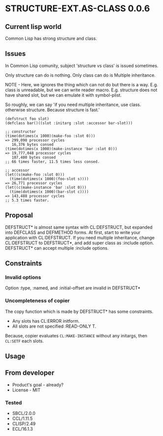 # STRUCTURE-EXT.AS-CLASS 0.0.6

## Current lisp world
Common Lisp has strong structure and class.

## Issues
In Common Lisp comunity, subject 'structure vs class' is issued sometimes.

Only structure can do is nothing.
Only class can do is Multiple inheritance. 

NOTE - Here, we ignores the thing which can not do but there is a way.
E.g. class is unreadable, but we can write reader macro.
E.g. structure does not have shared slot, but we can emulate it with symbol-plist.

So roughly, we can say 'if you need multiple inheritance, use class. otherwise structure. Because structure is fast.'

```Lisp
(defstruct foo slot)
(defclass bar()((slot :initarg :slot :accessor bar-slot)))

;; constructor
(time(dotimes(x 1000)(make-foo :slot 0)))
=> 299,098 processor cycles
   16,376 bytes consed
(time(dotimes(x 1000)(make-instance 'bar :slot 0)))
=> 19,777,048 processor cycles
   187,400 bytes consed
;; 66 times faster, 11.5 times less consed.

;; accessor
(let((s(make-foo :slot 0)))
  (time(dotimes(x 1000)(foo-slot s))))
=> 26,771 processor cycles
(let((c(make-instance 'bar :slot 0)))
  (time(dotimes(x 1000)(bar-slot c))))
=> 143,488 processor cycles
;; 5.3 times faster.
```

## Proposal
DEFSTRUCT\* is almost same syntax with CL:DEFSTRUCT, but expanded into DEFCLASS and DEFMETHOD forms.
At first, start to write your application with CL:DEFSTRUCT.
If you need multiple inheritance, change CL:DEFSTRUCT to DEFSTRUCT\*, and add super class as :include option.
DEFSTRUCT\* can accept multiple :include options.

## Constraints
### Invalid options
Option :type, :named, and :initial-offset are invalid in DEFSTRUCT\*

### Uncompleteness of copier
The copy function which is made by DEFSTRUCT\* has some constraints.

* Any slots has CL:ERROR initform.
* All slots are not specified :READ-ONLY T.

Because, copier evaluates `CL:MAKE-INSTANCE` without any initargs,
then `CL:SETF` each slots.

## Usage

## From developer

* Product's goal - already?
* License - MIT
### Tested
* SBCL/2.0.0
* CCL/1.11.5
* CLISP/2.49
* ECL/16.1.3

